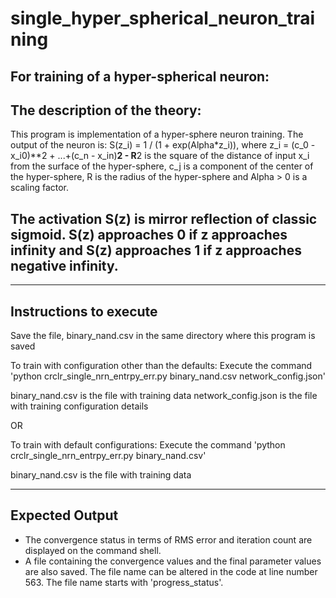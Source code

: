 # single_hyper_spherical_neuron_training
For training of a hyper-spherical neuron:
------------------------------
The description of the theory:
-------------------------------
This program is implementation of a hyper-sphere neuron training. 
The output of the neuron is: S(z_i) = 1 / (1 + exp(Alpha*z_i)), where 
z_i = (c_0 - x_i0)**2 + ...+(c_n - x_in)**2 - R**2 is the square of the distance of input x_i from the surface of the 
hyper-sphere, c_j is a component of the center of the hyper-sphere, R is the radius of the hyper-sphere and 
Alpha > 0 is a scaling factor.

The activation S(z) is mirror reflection of classic sigmoid. S(z) approaches 0 if z approaches infinity and S(z) approaches
1 if z approaches negative infinity.
---------------------------------------------
---------------------------------
Instructions to execute
---------------------------------
Save the file, binary_nand.csv in the same directory where this program is saved

To train with configuration other than the defaults:
Execute the command 'python crclr_single_nrn_entrpy_err.py binary_nand.csv network_config.json'

binary_nand.csv is the file with training data
network_config.json is the file with training configuration details

OR

To train with default configurations:
Execute the command 'python crclr_single_nrn_entrpy_err.py binary_nand.csv'

binary_nand.csv is the file with training data

----------------------------------
Expected Output
----------------------------------
* The convergence status in terms of RMS error and iteration count are displayed on the command shell.
* A file containing the convergence values and the final parameter values are also saved. The file name can be 
  altered in the code at line number 563. The file name starts with 'progress_status'.
